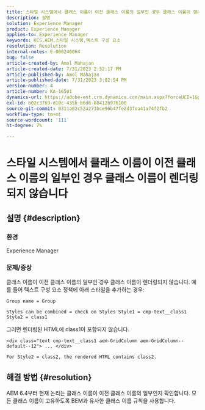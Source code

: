 ```yaml
---
title: 스타일 시스템에서 클래스 이름이 이전 클래스 이름의 일부인 경우 클래스 이름이 렌더링되지 않습니다
description: 설명
solution: Experience Manager
product: Experience Manager
applies-to: Experience Manager
keywords: KCS,AEM,스타일 시스템,텍스트 구성 요소
resolution: Resolution
internal-notes: E-000246064
bug: false
article-created-by: Amol Mahajan
article-created-date: 7/31/2023 2:52:17 PM
article-published-by: Amol Mahajan
article-published-date: 7/31/2023 3:02:54 PM
version-number: 4
article-number: KA-16501
dynamics-url: https://adobe-ent.crm.dynamics.com/main.aspx?forceUCI=1&pagetype=entityrecord&etn=knowledgearticle&id=c457fdd0-b12f-ee11-bdf3-6045bd006149
exl-id: b02c3769-d10c-435b-b6d6-88412b976100
source-git-commit: 0311a02c52a273bce96b47fe2d3fea41a74f2fb2
workflow-type: tm+mt
source-wordcount: '111'
ht-degree: 7%

---
```


# 스타일 시스템에서 클래스 이름이 이전 클래스 이름의 일부인 경우 클래스 이름이 렌더링되지 않습니다

## 설명 {#description}


### <b>환경</b>

Experience Manager



### <b>문제/증상</b>

클래스 이름이 이전 클래스 이름의 일부인 경우 클래스 이름이 렌더링되지 않습니다. 예를 들어 텍스트 구성 요소 정책에 아래 스타일을 추가하는 경우:


```
Group name = Group
```


`Styles can be combined = check on Styles Style1 = cmp-text__class1 Style2 = class1`



그러면 렌더링된 HTML에 class1이 포함되지 않습니다.


```
<div class="text cmp-text__class1 aem-GridColumn aem-GridColumn--default--12"> ... </div>
```


`For Style2 = class2, the rendered HTML contains class2.`


## 해결 방법 {#resolution}


AEM 6.4부터 현재 논리는 클래스 이름이 이전 클래스 이름의 일부인지 확인합니다. 모든 클래스 이름이 고유하도록 BEM과 유사한 클래스 이름 규칙을 사용합니다.
